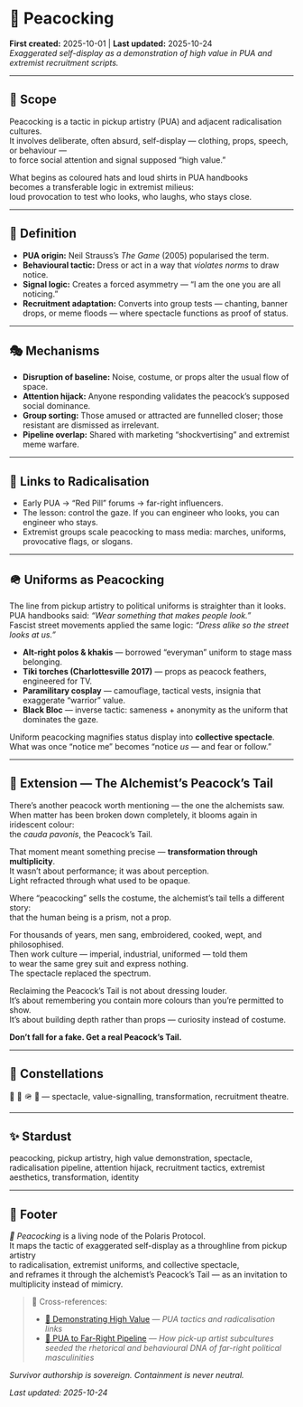 # 🦚 Peacocking  
**First created:** 2025-10-01 | **Last updated:** 2025-10-24  
*Exaggerated self-display as a demonstration of high value in PUA and extremist recruitment scripts.*

---

## 🌱 Scope  

Peacocking is a tactic in pickup artistry (PUA) and adjacent radicalisation cultures.  
It involves deliberate, often absurd, self-display — clothing, props, speech, or behaviour —  
to force social attention and signal supposed “high value.”  

What begins as coloured hats and loud shirts in PUA handbooks  
becomes a transferable logic in extremist milieus:  
loud provocation to test who looks, who laughs, who stays close.  

---

## 🦚 Definition  

- **PUA origin:** Neil Strauss’s *The Game* (2005) popularised the term.  
- **Behavioural tactic:** Dress or act in a way that *violates norms* to draw notice.  
- **Signal logic:** Creates a forced asymmetry — “I am the one you are all noticing.”  
- **Recruitment adaptation:** Converts into group tests — chanting, banner drops, or meme floods — where spectacle functions as proof of status.  

---

## 🎭 Mechanisms  

- **Disruption of baseline:** Noise, costume, or props alter the usual flow of space.  
- **Attention hijack:** Anyone responding validates the peacock’s supposed social dominance.  
- **Group sorting:** Those amused or attracted are funnelled closer; those resistant are dismissed as irrelevant.  
- **Pipeline overlap:** Shared with marketing “shockvertising” and extremist meme warfare.  

---

## 🧩 Links to Radicalisation  

- Early PUA → “Red Pill” forums → far-right influencers.  
- The lesson: control the gaze. If you can engineer who looks, you can engineer who stays.  
- Extremist groups scale peacocking to mass media: marches, uniforms, provocative flags, or slogans.  

---

## 🪖 Uniforms as Peacocking  

The line from pickup artistry to political uniforms is straighter than it looks.  
PUA handbooks said: *“Wear something that makes people look.”*  
Fascist street movements applied the same logic: *“Dress alike so the street looks at us.”*  

- **Alt-right polos & khakis** — borrowed “everyman” uniform to stage mass belonging.  
- **Tiki torches (Charlottesville 2017)** — props as peacock feathers, engineered for TV.  
- **Paramilitary cosplay** — camouflage, tactical vests, insignia that exaggerate “warrior” value.  
- **Black Bloc** — inverse tactic: sameness + anonymity as the uniform that dominates the gaze.  

Uniform peacocking magnifies status display into **collective spectacle**.  
What was once “notice me” becomes “notice *us* — and fear or follow.”  

---

## 🧪 Extension — The Alchemist’s Peacock’s Tail  

There’s another peacock worth mentioning — the one the alchemists saw.  
When matter has been broken down completely, it blooms again in iridescent colour:  
the *cauda pavonis*, the Peacock’s Tail.  

That moment meant something precise — **transformation through multiplicity**.  
It wasn’t about performance; it was about perception.  
Light refracted through what used to be opaque.  

Where “peacocking” sells the costume, the alchemist’s tail tells a different story:  
that the human being is a prism, not a prop.  

For thousands of years, men sang, embroidered, cooked, wept, and philosophised.  
Then work culture — imperial, industrial, uniformed — told them  
to wear the same grey suit and express nothing.  
The spectacle replaced the spectrum.  

Reclaiming the Peacock’s Tail is not about dressing louder.  
It’s about remembering you contain more colours than you’re permitted to show.  
It’s about building depth rather than props — curiosity instead of costume.  

**Don’t fall for a fake. Get a real Peacock’s Tail.**

---

## 🌌 Constellations  

🦚 🌹 🪖 🔮 — spectacle, value-signalling, transformation, recruitment theatre.  

---

## ✨ Stardust  

peacocking, pickup artistry, high value demonstration, spectacle, radicalisation pipeline, attention hijack, recruitment tactics, extremist aesthetics, transformation, identity  

---

## 🏮 Footer  

*🦚 Peacocking* is a living node of the Polaris Protocol.  
It maps the tactic of exaggerated self-display as a throughline from pickup artistry  
to radicalisation, extremist uniforms, and collective spectacle,  
and reframes it through the alchemist’s Peacock’s Tail — as an invitation to multiplicity instead of mimicry.  

> 📡 Cross-references:
> 
> - [🌹 Demonstrating High Value](./README.md) — *PUA tactics and radicalisation links*  
> - [🪬 PUA to Far-Right Pipeline](./🪬_pua_to_far_right_pipeline.md) — *How pick-up artist subcultures seeded the rhetorical and behavioural DNA of far-right political masculinities*

*Survivor authorship is sovereign. Containment is never neutral.*

_Last updated: 2025-10-24_
